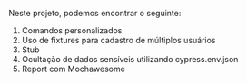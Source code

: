 Neste projeto, podemos encontrar o seguinte:
1. Comandos personalizados
2. Uso de fixtures para cadastro de múltiplos usuários
3. ⁠⁠Stub
4. ⁠⁠Ocultação de dados sensíveis utilizando cypress.env.json
5. Report com ⁠⁠Mochawesome

